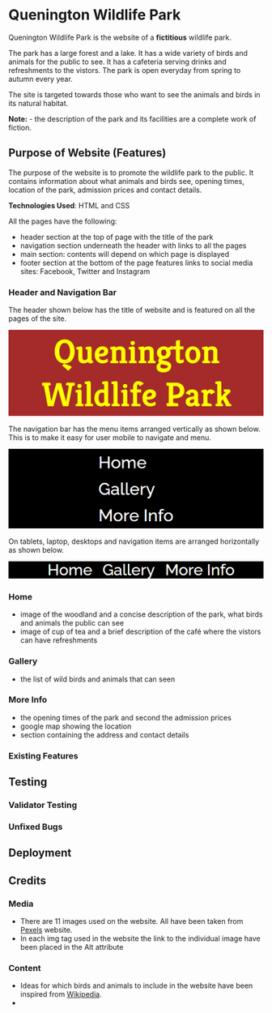 # Quenington Wildlife Park

Quenington Wildlife Park is the website of a **fictitious** wildlife park.

The park has a large forest and a lake. It has a wide variety of birds and animals for the public to see. It has a cafeteria serving drinks and refreshments to the vistors. The park is open everyday from spring to autumn every year.

The site is targeted towards those who want to see the animals and birds in its natural habitat.

**Note:** - the description of the park and its facilities are a complete work of fiction.

## Purpose of Website (Features)

The purpose of the website is to promote the wildlife park to the public. It contains information about what animals and birds see, opening times, location of the park, admission prices and contact details.

**Technologies Used**:  HTML and CSS

All the pages have the following:

- header section at the top of page with the title of the park
- navigation section underneath the header with links to all the pages
- main section: contents will depend on which page is displayed
- footer section at the bottom of the page features links to social media sites: Facebook, Twitter and Instagram

### Header and Navigation Bar

The header shown below has the title of website and is featured on all the pages of the site. 

![](assets/READme/qwp-header.png)

The navigation bar has the menu items arranged vertically as shown below. This is to make it easy for user mobile to navigate and menu.

![](assets/READme/qwp-navigation-bar.png)

On tablets, laptop, desktops and navigation items are arranged horizontally as shown below.

![](assets/READme/qwp-navigation-bar-desktop.png)


### Home

- image of the woodland and a concise description of the park, what birds and animals the public can see
- image of cup of tea and a brief description of the café where the vistors can have refreshments

### Gallery

- the list of wild birds and animals that can seen

### More Info

- the opening times of the park and second the admission prices
- google map showing the location
- section containing the address and contact details

### Existing Features

## Testing

### Validator Testing

### Unfixed Bugs

## Deployment

## Credits

### Media

- There are 11 images used on the website. All have been taken from [Pexels](https://www.pexels.com/) website.
- In each img tag used in the website the link to the individual image have been placed in the Alt attribute

### Content

- Ideas for which birds and animals to include in the website have been inspired from [Wikipedia](https://en.wikipedia.org/wiki/Main_Page).
-
